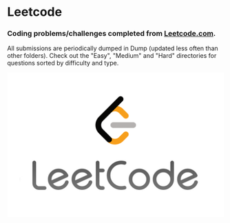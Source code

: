 # Leetcode
### Coding problems/challenges completed from [Leetcode.com](https://leetcode.com/problemset/all/).
All submissions are periodically dumped in Dump (updated less often than other folders). Check out the "Easy", "Medium" and "Hard" directories for questions sorted by difficulty and type.

![LeetCode Logo](https://github.com/paulkia/Leetcode/blob/main/social_preview.jpeg)